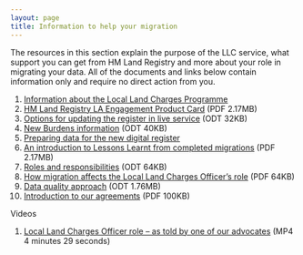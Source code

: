 ```yaml
---
layout: page
title: Information to help your migration 
---
```


The resources in this section explain the purpose of the LLC service, what support you can get from HM Land Registry and more about your role in migrating your data. All of the documents and links below contain information only and require no direct action from you. 

<ol class='list list-number'>
    <li><a href='https://www.gov.uk/government/publications/hm-land-registry-local-land-charges-programme/local-land-charges-programme' onclick='linkClicked()'>Information about the Local Land Charges Programme</a></li>
  <li><a href='files/Info/HM%20Land%20registry%20LA%20Engagement.pdf' onclick='linkClicked()'>HM Land Registry LA Engagement Product Card</a> (PDF 2.17MB)</li> 
    <li><a href='files/Info/Options%20for%20updating%20the%20register%20in%20live%20service.odt' onclick='linkClicked()'>Options for updating the register in live service</a> (ODT 32KB)</li>
    <li><a href='files/Info/New%20burdens%20information.odt' onclick='linkClicked()'>New Burdens information</a> (ODT 40KB)</li>
    <li><a href='https://www.gov.uk/government/publications/local-land-charges-local-authority-pre-digitisation-and-migration-guide' onclick='linkClicked()'>Preparing data for the new digital register </a></li>
    <li><a href='files/Info/An%20introduction%20to%20Lessons%20Learned%20from%20completed%20migrations%20.pdf' onclick='linkClicked()'>An introduction to Lessons Learnt from completed migrations</a> (PDF 2.17MB)</li>
    <li><a href='files/Info/Roles%20and%20responsibilities%20.odt' onclick='linkClicked()'>Roles and responsibilities</a> (ODT 64KB)</li>
    <li><a href='files/Info/How%20migration%20affects%20the%20Local%20Land%20Charges%20Officer%E2%80%99s%20role.pdf' onclick='linkClicked()'>How migration affects the Local Land Charges Officer’s role</a> (PDF 64KB)</li>
    <li><a href='files/Info/Data%20quality%20approach.odt' onclick='linkClicked()'>Data quality approach</a> (ODT 1.76MB)</li>
    <li><a href='files/Info/Introduction%20to%20our%20agreements.pdf' onclick='linkClicked()'>Introduction to our agreements</a> (PDF 100KB)</li>
</ol>

Videos

<ol class='list list-number'>
    <li><a href='files/Info/LLCO%20Narrated%20Video.mp4' onclick='linkClicked()'>Local Land Charges Officer role – as told by one of our advocates</a> (MP4 4 minutes 29 seconds)</li>
</ol>
